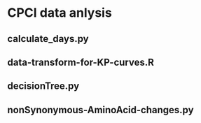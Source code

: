CPCI data anlysis
=================

calculate_days.py
-----------------

data-transform-for-KP-curves.R
------------------------------

decisionTree.py
---------------

nonSynonymous-AminoAcid-changes.py
----------------------------------
